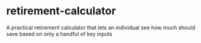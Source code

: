 # retirement-calculator
A practical retirement calculator that lets an individual see how much should save based on only a handful of key inputs
